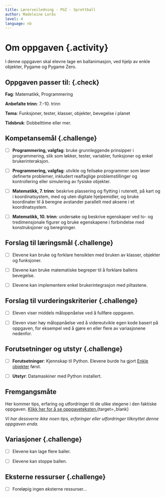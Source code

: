 ```yaml
---
title: Lærerveiledning - PGZ - Sprettball
author: Madeleine Lorås
level: 4
language: nb
---
```



# Om oppgaven {.activity}

I denne oppgaven skal elevne lage en ballanimasjon, ved hjelp av enkle objekter,
Pygame og Pygame Zero.

## Oppgaven passer til: {.check}

 __Fag__: Matematikk, Programmering

__Anbefalte trinn__: 7.-10. trinn

__Tema__: Funksjoner, tester, klasser, objekter, bevegelse i planet

__Tidsbruk__: Dobbelttime eller mer.

## Kompetansemål {.challenge}

- [ ] __Programmering, valgfag__: bruke grunnleggende prinsipper i
       programmering, slik som løkker, tester, variabler, funksjoner og enkel
       brukerinteraksjon.

- [ ] __Programmering, valgfag__: utvikle og feilsøke programmer som løser
       definerte problemer, inkludert realfaglige problemstillinger og
       kontrollering eller simulering av fysiske objekter.

- [ ] __Matematikk, 7. trinn__: beskrive plassering og flytting i rutenett, på
       kart og i koordinatsystem, med og uten digitale hjelpemidler, og bruke
       koordinater til å beregne avstander parallelt med aksene i et
       koordinatsystem.

- [ ] __Matematikk, 10. trinn__: undersøke og beskrive egenskaper ved to- og
       tredimensjonale figurer og bruke egenskapene i forbindelse med
       konstruksjoner og beregninger.

## Forslag til læringsmål {.challenge}

- [ ] Elevene kan bruke og forklare hensikten med bruken av klasser, objekter og
      funksjoner.

- [ ] Elevene kan bruke matematiske begreper til å forklare ballens bevegelse.

- [ ] Elevene kan implementere enkel brukerintegrasjon med piltastene.

## Forslag til vurderingskriterier {.challenge}

- [ ] Eleven viser middels måloppnåelse ved å fullføre oppgaven.

- [ ] Eleven viser høy måloppnåelse ved å videreutvikle egen kode basert på
  oppgaven, for eksempel ved å gjøre en eller flere av variasjonene nedenfor.

## Forutsetninger og utstyr {.challenge}

- [ ] __Forutsetninger__: Kjennskap til Python. Elevene burde ha gjort [Enkle
       objekter](../enkle_objekter/enkle_objekter.html) først.

- [ ] __Utstyr__: Datamaskiner med Python installert.

## Fremgangsmåte

Her kommer tips, erfaring og utfordringer til de ulike stegene i den faktiske
oppgaven. [Klikk her for å se
oppgaveteksten.](../sprettball/sprettball.html){target=_blank}

_Vi har dessverre ikke noen tips, erfaringer eller utfordringer tilknyttet denne
oppgaven enda._

## Variasjoner {.challenge}

- [ ] Elevene kan lage flere baller.

- [ ] Elevene kan stoppe ballen.

## Eksterne ressurser {.challenge}

- [ ] Foreløpig ingen eksterne ressurser...
